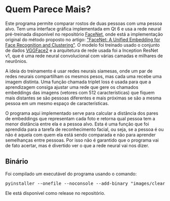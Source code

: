 # Quem Parece Mais?

Este programa permite comparar rostos de duas pessoas com uma pessoa alvo. Tem uma interface gráfica implementada 
em Qt 6 e usa a rede neural pré-treinada disponível no repositório [FaceNet](https://github.com/davidsandberg/facenet), 
onde está a implementação original do método proposto no artigo: ["FaceNet: A Unified Embedding for Face Recognition and Clustering"](http://arxiv.org/abs/1503.03832).
O modelo foi treinado usado o conjunto de dados [VGGFace2](https://www.robots.ox.ac.uk/~vgg/data/vgg_face2/) e a 
arquitetura de rede usada foi a Inception ResNet v1, que é uma rede neural convolucional com várias camadas e 
milhares de neurônios.

A ideia
do treinamento é usar redes neurais siamesas, onde um par de redes neurais compartilham os mesmos pesos, mas cada uma 
recebe uma imagem distinta. Uma função chamada triplet loss é usada para que a aprendizagem consiga 
ajustar uma rede que gere os chamados embeddings das imagens (vetores com 512 características) que fiquem mais 
distantes se são pessoas diferentes e mais próximas se são a mesma pessoa em um mesmo espaço de características.

O programa aqui implementado serve para calcular a distância dos pares de embeddings que representam cada foto e 
retorna qual pessoa tem a menor distância entre ela e a pessoa alvo. Esta é uma função que foi aprendida 
para a tarefa de reconhecimento facial, ou seja, se a pessoa é ou não é aquela com quem ela está sendo comparada e não
para aprender semelhanças entre pessoas. Por isso não é garantido que o programa vai de fato acertar, mas é divertido
ver o que a rede neural vai nos dizer.

## Binário

Foi compilado um executável do programa usando o comando:
<pre>
pyinstaller --onefile --noconsole --add-binary "images/clear.png;./images" --add-binary "images/open_file.png;./images" --add-binary "model/20180402-114759.pb;./model" --add-binary "images/bebe.png;./images" main.py
</pre>
Ele está disponível como release no repositório.